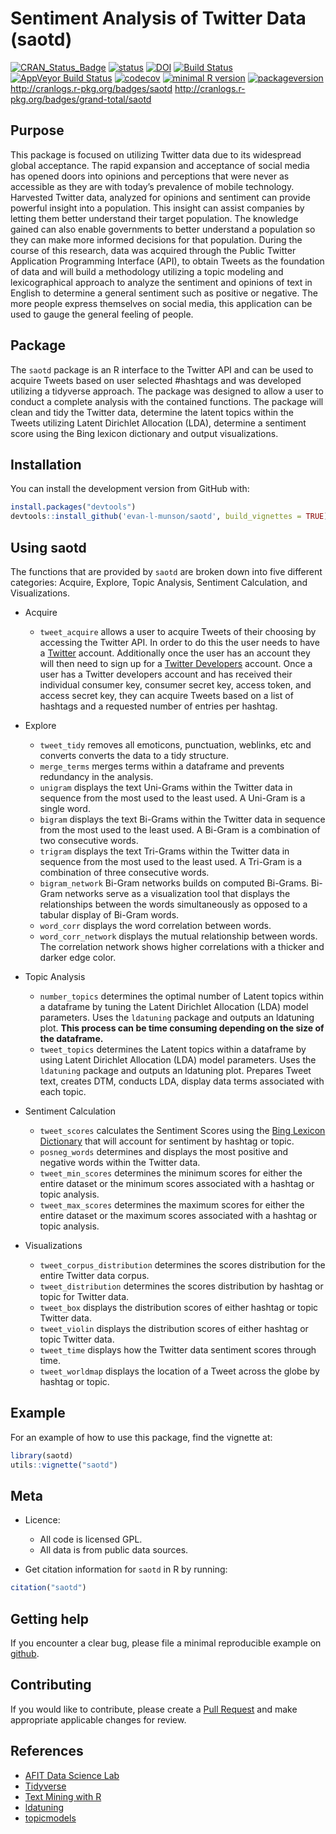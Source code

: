 Sentiment Analysis of Twitter Data (saotd)
================

<!-- don't edit the .md file, instead edit the .Rmd -->

[![CRAN\_Status\_Badge](http://www.r-pkg.org/badges/version/saotd)](https://cran.r-project.org/package=saotd)
[![status](http://joss.theoj.org/papers/e6002792b44f50039afc22dbe3d4a086/status.svg)](http://joss.theoj.org/papers/e6002792b44f50039afc22dbe3d4a086)
[![DOI](https://zenodo.org/badge/DOI/10.5281/zenodo.2578973.svg)](https://doi.org/10.5281/zenodo.2578973)
[![Build
Status](https://travis-ci.org/evan-l-munson/saotd.svg?branch=master)](https://travis-ci.org/evan-l-munson/saotd)
[![AppVeyor Build
Status](https://ci.appveyor.com/api/projects/status/github/evan-l-munson/saotd?branch=master&svg=true)](https://ci.appveyor.com/project/evan-l-munson/saotd)
[![codecov](https://codecov.io/gh/evan-l-munson/saotd/branch/master/graph/badge.svg)](https://codecov.io/gh/evan-l-munson/saotd)
[![minimal R
version](https://img.shields.io/badge/R%3E%3D-3.3.0-6666ff.svg)](https://cran.r-project.org/)
[![packageversion](https://img.shields.io/badge/Package%20version-0.2.0-orange.svg?style=flat-square)](https://github.com/evan-l-munson/saotd)
<http://cranlogs.r-pkg.org/badges/saotd>
<http://cranlogs.r-pkg.org/badges/grand-total/saotd>

## Purpose

This package is focused on utilizing Twitter data due to its widespread
global acceptance. The rapid expansion and acceptance of social media
has opened doors into opinions and perceptions that were never as
accessible as they are with today’s prevalence of mobile technology.
Harvested Twitter data, analyzed for opinions and sentiment can provide
powerful insight into a population. This insight can assist companies by
letting them better understand their target population. The knowledge
gained can also enable governments to better understand a population so
they can make more informed decisions for that population. During the
course of this research, data was acquired through the Public Twitter
Application Programming Interface (API), to obtain Tweets as the
foundation of data and will build a methodology utilizing a topic
modeling and lexicographical approach to analyze the sentiment and
opinions of text in English to determine a general sentiment such as
positive or negative. The more people express themselves on social
media, this application can be used to gauge the general feeling of
people.

## Package

The `saotd` package is an R interface to the Twitter API and can be used
to acquire Tweets based on user selected \#hashtags and was developed
utilizing a tidyverse approach. The package was designed to allow a user
to conduct a complete analysis with the contained functions. The package
will clean and tidy the Twitter data, determine the latent topics within
the Tweets utilizing Latent Dirichlet Allocation (LDA), determine a
sentiment score using the Bing lexicon dictionary and output
visualizations.

## Installation

You can install the development version from GitHub with:

``` r
install.packages("devtools")
devtools::install_github('evan-l-munson/saotd', build_vignettes = TRUE)
```

## Using saotd

The functions that are provided by `saotd` are broken down into five
different categories: Acquire, Explore, Topic Analysis, Sentiment
Calculation, and Visualizations.

  - Acquire
    
      - `tweet_acquire` allows a user to acquire Tweets of their
        choosing by accessing the Twitter API. In order to do this the
        user needs to have a [Twitter](https://twitter.com) account.
        Additionally once the user has an account they will then need to
        sign up for a [Twitter Developers](https://dev.twitter.com/)
        account. Once a user has a Twitter developers account and has
        received their individual consumer key, consumer secret key,
        access token, and access secret key, they can acquire Tweets
        based on a list of hashtags and a requested number of entries
        per hashtag.

  - Explore
    
      - `tweet_tidy` removes all emoticons, punctuation, weblinks, etc
        and converts converts the data to a tidy structure.
      - `merge_terms` merges terms within a dataframe and prevents
        redundancy in the analysis.
      - `unigram` displays the text Uni-Grams within the Twitter data in
        sequence from the most used to the least used. A Uni-Gram is a
        single word.
      - `bigram` displays the text Bi-Grams within the Twitter data in
        sequence from the most used to the least used. A Bi-Gram is a
        combination of two consecutive words.
      - `trigram` displays the text Tri-Grams within the Twitter data in
        sequence from the most used to the least used. A Tri-Gram is a
        combination of three consecutive words.
      - `bigram_network` Bi-Gram networks builds on computed Bi-Grams.
        Bi-Gram networks serve as a visualization tool that displays the
        relationships between the words simultaneously as opposed to a
        tabular display of Bi-Gram words.
      - `word_corr` displays the word correlation between words.
      - `word_corr_network` displays the mutual relationship between
        words. The correlation network shows higher correlations with a
        thicker and darker edge color.

  - Topic Analysis
    
      - `number_topics` determines the optimal number of Latent topics
        within a dataframe by tuning the Latent Dirichlet Allocation
        (LDA) model parameters. Uses the `ldatuning` package and outputs
        an ldatuning plot. **This process can be time consuming
        depending on the size of the dataframe.**
      - `tweet_topics` determines the Latent topics within a dataframe
        by using Latent Dirichlet Allocation (LDA) model parameters.
        Uses the `ldatuning` package and outputs an ldatuning plot.
        Prepares Tweet text, creates DTM, conducts LDA, display data
        terms associated with each topic.

  - Sentiment Calculation
    
      - `tweet_scores` calculates the Sentiment Scores using the [Bing
        Lexicon
        Dictionary](https://www.cs.uic.edu/~liub/FBS/sentiment-analysis.html)
        that will account for sentiment by hashtag or topic.
      - `posneg_words` determines and displays the most positive and
        negative words within the Twitter data.
      - `tweet_min_scores` determines the minimum scores for either the
        entire dataset or the minimum scores associated with a hashtag
        or topic analysis.
      - `tweet_max_scores` determines the maximum scores for either the
        entire dataset or the maximum scores associated with a hashtag
        or topic analysis.

  - Visualizations
    
      - `tweet_corpus_distribution` determines the scores distribution
        for the entire Twitter data corpus.
      - `tweet_distribution` determines the scores distribution by
        hashtag or topic for Twitter data.
      - `tweet_box` displays the distribution scores of either hashtag
        or topic Twitter data.
      - `tweet_violin` displays the distribution scores of either
        hashtag or topic Twitter data.
      - `tweet_time` displays how the Twitter data sentiment scores
        through time.  
      - `tweet_worldmap` displays the location of a Tweet across the
        globe by hashtag or topic.

## Example

For an example of how to use this package, find the vignette at:

``` r
library(saotd)
utils::vignette("saotd")
```

## Meta

  - Licence:
    
      - All code is licensed GPL.
      - All data is from public data sources.

  - Get citation information for `saotd` in R by running:

<!-- end list -->

``` r
citation("saotd")
```

## Getting help

If you encounter a clear bug, please file a minimal reproducible example
on [github](https://github.com/evan-l-munson/saotd/issues).

## Contributing

If you would like to contribute, please create a [Pull
Request](https://github.com/evan-l-munson/saotd/pulls) and make
appropriate applicable changes for review.

## References

  - [AFIT Data Science Lab](https://github.com/AFIT-R)
  - [Tidyverse](https://www.tidyverse.org/)
  - [Text Mining with R](https://www.tidytextmining.com/)
  - [ldatuning](https://CRAN.R-project.org/package=ldatuning)
  - [topicmodels](https://CRAN.R-project.org/package=topicmodels)
